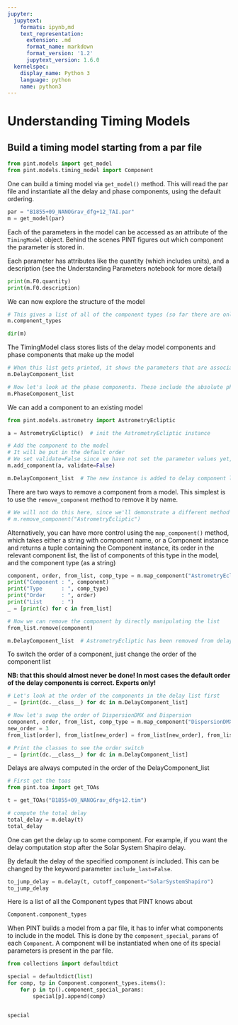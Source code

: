 ```yaml
---
jupyter:
  jupytext:
    formats: ipynb,md
    text_representation:
      extension: .md
      format_name: markdown
      format_version: '1.2'
      jupytext_version: 1.6.0
  kernelspec:
    display_name: Python 3
    language: python
    name: python3
---
```


# Understanding Timing Models


## Build a timing model starting from a par file

```python execution={"iopub.execute_input": "2020-09-10T16:29:14.556872Z", "iopub.status.busy": "2020-09-10T16:29:14.556238Z", "iopub.status.idle": "2020-09-10T16:29:16.478705Z", "shell.execute_reply": "2020-09-10T16:29:16.478187Z"}
from pint.models import get_model
from pint.models.timing_model import Component
```

One can build a timing model via `get_model()` method. This will read the par file and instantiate all the delay and phase components, using the default ordering.

```python execution={"iopub.execute_input": "2020-09-10T16:29:16.482235Z", "iopub.status.busy": "2020-09-10T16:29:16.481688Z", "iopub.status.idle": "2020-09-10T16:29:16.708649Z", "shell.execute_reply": "2020-09-10T16:29:16.709120Z"}
par = "B1855+09_NANOGrav_dfg+12_TAI.par"
m = get_model(par)
```


Each of the parameters in the model can be accessed as an attribute of the `TimingModel` object.
Behind the scenes PINT figures out which component the parameter is stored in.

Each parameter has attributes like the quantity (which includes units), and a description (see the Understanding Parameters notebook for more detail)

```python execution={"iopub.execute_input": "2020-09-10T16:29:16.713153Z", "iopub.status.busy": "2020-09-10T16:29:16.712587Z", "iopub.status.idle": "2020-09-10T16:29:16.715583Z", "shell.execute_reply": "2020-09-10T16:29:16.715107Z"}
print(m.F0.quantity)
print(m.F0.description)
```

We can now explore the structure of the model

```python execution={"iopub.execute_input": "2020-09-10T16:29:16.724225Z", "iopub.status.busy": "2020-09-10T16:29:16.723668Z", "iopub.status.idle": "2020-09-10T16:29:16.727335Z", "shell.execute_reply": "2020-09-10T16:29:16.726852Z"}
# This gives a list of all of the component types (so far there are only delay and phase components)
m.component_types
```

```python execution={"iopub.execute_input": "2020-09-10T16:29:16.732346Z", "iopub.status.busy": "2020-09-10T16:29:16.731805Z", "iopub.status.idle": "2020-09-10T16:29:16.734790Z", "shell.execute_reply": "2020-09-10T16:29:16.735442Z"}
dir(m)
```

The TimingModel class stores lists of the delay model components and phase components that make up the model

```python execution={"iopub.execute_input": "2020-09-10T16:29:16.751102Z", "iopub.status.busy": "2020-09-10T16:29:16.744076Z", "iopub.status.idle": "2020-09-10T16:29:16.761459Z", "shell.execute_reply": "2020-09-10T16:29:16.760879Z"}
# When this list gets printed, it shows the parameters that are associated with each component as well.
m.DelayComponent_list
```

```python execution={"iopub.execute_input": "2020-09-10T16:29:16.766974Z", "iopub.status.busy": "2020-09-10T16:29:16.766423Z", "iopub.status.idle": "2020-09-10T16:29:16.769860Z", "shell.execute_reply": "2020-09-10T16:29:16.769254Z"}
# Now let's look at the phase components. These include the absolute phase, the spindown model, and phase jumps
m.PhaseComponent_list
```

We can add a component to an existing model

```python execution={"iopub.execute_input": "2020-09-10T16:29:16.773615Z", "iopub.status.busy": "2020-09-10T16:29:16.773069Z", "iopub.status.idle": "2020-09-10T16:29:16.774962Z", "shell.execute_reply": "2020-09-10T16:29:16.775606Z"}
from pint.models.astrometry import AstrometryEcliptic
```

```python execution={"iopub.execute_input": "2020-09-10T16:29:16.779872Z", "iopub.status.busy": "2020-09-10T16:29:16.779230Z", "iopub.status.idle": "2020-09-10T16:29:16.781918Z", "shell.execute_reply": "2020-09-10T16:29:16.781407Z"}
a = AstrometryEcliptic()  # init the AstrometryEcliptic instance
```

```python execution={"iopub.execute_input": "2020-09-10T16:29:16.788033Z", "iopub.status.busy": "2020-09-10T16:29:16.787491Z", "iopub.status.idle": "2020-09-10T16:29:16.790089Z", "shell.execute_reply": "2020-09-10T16:29:16.789531Z"}
# Add the component to the model
# It will be put in the default order
# We set validate=False since we have not set the parameter values yet, which would cause validate to fail
m.add_component(a, validate=False)
```

```python execution={"iopub.execute_input": "2020-09-10T16:29:16.800036Z", "iopub.status.busy": "2020-09-10T16:29:16.799307Z", "iopub.status.idle": "2020-09-10T16:29:16.802907Z", "shell.execute_reply": "2020-09-10T16:29:16.802388Z"}
m.DelayComponent_list  # The new instance is added to delay component list
```

There are two ways to remove a component from a model. This simplest is to use the `remove_component` method to remove it by name.

```python execution={"iopub.execute_input": "2020-09-10T16:29:16.806031Z", "iopub.status.busy": "2020-09-10T16:29:16.805484Z", "iopub.status.idle": "2020-09-10T16:29:16.808055Z", "shell.execute_reply": "2020-09-10T16:29:16.807585Z"}
# We will not do this here, since we'll demonstrate a different method below.
# m.remove_component("AstrometryEcliptic")
```

Alternatively, you can have more control using the `map_component()` method, which takes either a string with component name,
or a Component instance and returns a tuple containing the Component instance, its order in the relevant component list,
the list of components of this type in the model, and the component type (as a string)

```python execution={"iopub.execute_input": "2020-09-10T16:29:16.818594Z", "iopub.status.busy": "2020-09-10T16:29:16.817984Z", "iopub.status.idle": "2020-09-10T16:29:16.821353Z", "shell.execute_reply": "2020-09-10T16:29:16.820789Z"}
component, order, from_list, comp_type = m.map_component("AstrometryEcliptic")
print("Component : ", component)
print("Type      : ", comp_type)
print("Order     : ", order)
print("List      : ")
_ = [print(c) for c in from_list]
```


```python execution={"iopub.execute_input": "2020-09-10T16:29:16.824668Z", "iopub.status.busy": "2020-09-10T16:29:16.824121Z", "iopub.status.idle": "2020-09-10T16:29:16.826646Z", "shell.execute_reply": "2020-09-10T16:29:16.826109Z"}
# Now we can remove the component by directly manipulating the list
from_list.remove(component)
```

```python execution={"iopub.execute_input": "2020-09-10T16:29:16.835572Z", "iopub.status.busy": "2020-09-10T16:29:16.834806Z", "iopub.status.idle": "2020-09-10T16:29:16.839094Z", "shell.execute_reply": "2020-09-10T16:29:16.838530Z"}
m.DelayComponent_list  # AstrometryEcliptic has been removed from delay list.
```

To switch the order of a component, just change the order of the component list

**NB: that this should almost never be done!  In most cases the default order of the delay components is correct. Experts only!**

```python execution={"iopub.execute_input": "2020-09-10T16:29:16.842965Z", "iopub.status.busy": "2020-09-10T16:29:16.842402Z", "iopub.status.idle": "2020-09-10T16:29:16.845286Z", "shell.execute_reply": "2020-09-10T16:29:16.845733Z"}
# Let's look at the order of the components in the delay list first
_ = [print(dc.__class__) for dc in m.DelayComponent_list]
```

```python execution={"iopub.execute_input": "2020-09-10T16:29:16.849802Z", "iopub.status.busy": "2020-09-10T16:29:16.849263Z", "iopub.status.idle": "2020-09-10T16:29:16.851830Z", "shell.execute_reply": "2020-09-10T16:29:16.851362Z"}
# Now let's swap the order of DispersionDMX and Dispersion
component, order, from_list, comp_type = m.map_component("DispersionDMX")
new_order = 3
from_list[order], from_list[new_order] = from_list[new_order], from_list[order]
```

```python execution={"iopub.execute_input": "2020-09-10T16:29:16.855413Z", "iopub.status.busy": "2020-09-10T16:29:16.854751Z", "iopub.status.idle": "2020-09-10T16:29:16.858602Z", "shell.execute_reply": "2020-09-10T16:29:16.858131Z"}
# Print the classes to see the order switch
_ = [print(dc.__class__) for dc in m.DelayComponent_list]
```

Delays are always computed in the order of the DelayComponent_list

```python execution={"iopub.execute_input": "2020-09-10T16:29:16.862129Z", "iopub.status.busy": "2020-09-10T16:29:16.861573Z", "iopub.status.idle": "2020-09-10T16:29:18.484921Z", "shell.execute_reply": "2020-09-10T16:29:18.484349Z"}
# First get the toas
from pint.toa import get_TOAs

t = get_TOAs("B1855+09_NANOGrav_dfg+12.tim")
```

```python execution={"iopub.execute_input": "2020-09-10T16:29:18.492807Z", "iopub.status.busy": "2020-09-10T16:29:18.487988Z", "iopub.status.idle": "2020-09-10T16:29:18.763398Z", "shell.execute_reply": "2020-09-10T16:29:18.762853Z"}
# compute the total delay
total_delay = m.delay(t)
total_delay
```

One can get the delay up to some component. For example, if you want the delay computation stop after the Solar System Shapiro delay.

By default the delay of the specified component *is* included. This can be changed by the keyword parameter `include_last=False`.

```python execution={"iopub.execute_input": "2020-09-10T16:29:18.776334Z", "iopub.status.busy": "2020-09-10T16:29:18.766704Z", "iopub.status.idle": "2020-09-10T16:29:18.848709Z", "shell.execute_reply": "2020-09-10T16:29:18.848166Z"}
to_jump_delay = m.delay(t, cutoff_component="SolarSystemShapiro")
to_jump_delay
```

Here is a list of all the Component types that PINT knows about

```python execution={"iopub.execute_input": "2020-09-10T16:29:18.853189Z", "iopub.status.busy": "2020-09-10T16:29:18.852646Z", "iopub.status.idle": "2020-09-10T16:29:18.856060Z", "shell.execute_reply": "2020-09-10T16:29:18.855439Z"}
Component.component_types
```

When PINT builds a model from a par file, it has to infer what components to include in the model.
This is done by the `component_special_params` of each `Component`. A component will be instantiated
when one of its special parameters is present in the par file.

```python execution={"iopub.execute_input": "2020-09-10T16:29:18.871044Z", "iopub.status.busy": "2020-09-10T16:29:18.870459Z", "iopub.status.idle": "2020-09-10T16:29:18.873919Z", "shell.execute_reply": "2020-09-10T16:29:18.873425Z"}
from collections import defaultdict

special = defaultdict(list)
for comp, tp in Component.component_types.items():
    for p in tp().component_special_params:
        special[p].append(comp)


special
```
